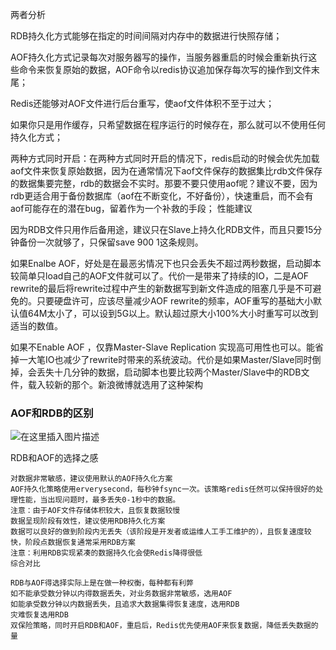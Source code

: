 两者分析

RDB持久化方式能够在指定的时间间隔对内存中的数据进行快照存储；

AOF持久化方式记录每次对服务器写的操作，当服务器重启的时候会重新执行这些命令来恢复原始的数据，AOF命令以redis协议追加保存每次写的操作到文件末尾；

Redis还能够对AOF文件进行后台重写，使aof文件体积不至于过大；

如果你只是用作缓存，只希望数据在程序运行的时候存在，那么就可以不使用任何持久化方式；

两种方式同时开启：在两种方式同时开启的情况下，redis启动的时候会优先加载aof文件来恢复原始数据，因为在通常情况下aof文件保存的数据集比rdb文件保存的数据集要完整，rdb的数据会不实时。那要不要只使用aof呢？建议不要，因为rdb更适合用于备份数据库（aof在不断变化，不好备份），快速重启，而不会有aof可能存在的潜在bug，留着作为一个补救的手段；
性能建议

因为RDB文件只用作后备用途，建议只在Slave上持久化RDB文件，而且只要15分钟备份一次就够了，只保留save 900 1这条规则。

如果Enalbe AOF，好处是在最恶劣情况下也只会丢失不超过两秒数据，启动脚本较简单只load自己的AOF文件就可以了。代价一是带来了持续的IO，二是AOF rewrite的最后将rewrite过程中产生的新数据写到新文件造成的阻塞几乎是不可避免的。只要硬盘许可，应该尽量减少AOF rewrite的频率，AOF重写的基础大小默认值64M太小了，可以设到5G以上。默认超过原大小100%大小时重写可以改到适当的数值。

如果不Enable AOF ，仅靠Master-Slave Replication 实现高可用性也可以。能省掉一大笔IO也减少了rewrite时带来的系统波动。代价是如果Master/Slave同时倒掉，会丢失十几分钟的数据，启动脚本也要比较两个Master/Slave中的RDB文件，载入较新的那个。新浪微博就选用了这种架构



### AOF和RDB的区别

 ![在这里插入图片描述](https://img-blog.csdnimg.cn/2020050319263469.png?x-oss-process=image/watermark,type_ZmFuZ3poZW5naGVpdGk,shadow_10,text_aHR0cHM6Ly9ibG9nLmNzZG4ubmV0L3FtcW0zMw==,size_16,color_FFFFFF,t_70) 

RDB和AOF的选择之感

    对数据非常敏感，建议使用默认的AOF持久化方案
    AOF持久化策略使用erverysecond，每秒钟fsync一次。该策略redis任然可以保持很好的处理性能，当出现问题时，最多丢失0-1秒中的数据。
    注意：由于AOF文件存储体积较大，且恢复数据较慢
    数据呈现阶段有效性，建议使用RDB持久化方案
    数据可以良好的做到阶段内无丢失（该阶段是开发者或运维人工手工维护的），且恢复速度较快，阶段点数据恢复通常采用RDB方案
    注意：利用RDB实现紧凑的数据持久化会使Redis降得很低
    综合对比
    
    RDB与AOF得选择实际上是在做一种权衡，每种都有利弊
    如不能承受数分钟以内得数据丢失，对业务数据非常敏感，选用AOF
    如能承受数分钟以内数据丢失，且追求大数据集得恢复速度，选用RDB
    灾难恢复选用RDB
    双保险策略，同时开启RDB和AOF，重启后，Redis优先使用AOF来恢复数据，降低丢失数据的量
